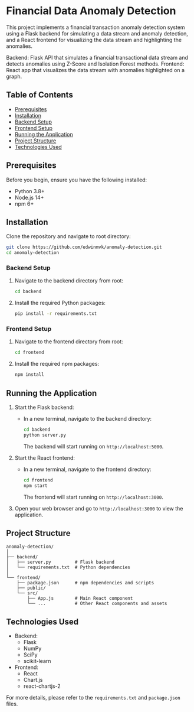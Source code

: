 # Financial Data Anomaly Detection

This project implements a financial transaction anomaly detection system using a Flask backend for simulating a data stream and anomaly detection, and a React frontend for visualizing the data stream and highlighting the anomalies.

Backend: Flask API that simulates a financial transactional data stream and detects anomalies using Z-Score and Isolation Forest methods.
Frontend: React app that visualizes the data stream with anomalies highlighted on a graph.

## Table of Contents

- [Prerequisites](#prerequisites)
- [Installation](#installation)
- [Backend Setup](#backend-setup)
- [Frontend Setup](#frontend-setup)
- [Running the Application](#running-the-application)
- [Project Structure](#project-structure)
- [Technologies Used](#technologies-used)

## Prerequisites

Before you begin, ensure you have the following installed:

- Python 3.8+
- Node.js 14+
- npm 6+

## Installation

Clone the repository and navigate to root directory:

```bash
git clone https://github.com/edwinmvk/anomaly-detection.git
cd anomaly-detection
```

### Backend Setup

1. Navigate to the backend directory from root:

   ```bash
   cd backend
   ```

2. Install the required Python packages:
   ```bash
   pip install -r requirements.txt
   ```

### Frontend Setup

1. Navigate to the frontend directory from root:

   ```bash
   cd frontend
   ```

2. Install the required npm packages:
   ```bash
   npm install
   ```

## Running the Application

1. Start the Flask backend:

   - In a new terminal, navigate to the backend directory:
     ```bash
     cd backend
     python server.py
     ```
     The backend will start running on `http://localhost:5000`.

2. Start the React frontend:

   - In a new terminal, navigate to the frontend directory:
     ```bash
     cd frontend
     npm start
     ```
     The frontend will start running on `http://localhost:3000`.

3. Open your web browser and go to `http://localhost:3000` to view the application.

## Project Structure

```
anomaly-detection/
│
├── backend/
│   ├── server.py         # Flask backend
│   └── requirements.txt  # Python dependencies
│
└── frontend/
    ├── package.json      # npm dependencies and scripts
    ├── public/
    └── src/
        ├── App.js        # Main React component
        └── ...           # Other React components and assets

```

## Technologies Used

- Backend:
  - Flask
  - NumPy
  - SciPy
  - scikit-learn
- Frontend:
  - React
  - Chart.js
  - react-chartjs-2

For more details, please refer to the `requirements.txt` and `package.json` files.
